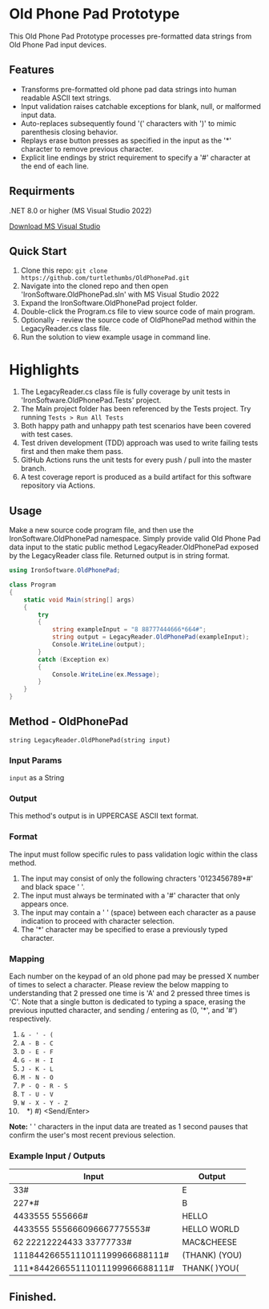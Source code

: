 # Old Phone Pad Prototype

This Old Phone Pad Prototype processes pre-formatted data strings from Old Phone Pad input devices.

## Features

- Transforms pre-formatted old phone pad data strings into human readable ASCII text strings.
- Input validation raises catchable exceptions for blank, null, or malformed input data.
- Auto-replaces subsequently found '(' characters with ')' to mimic parenthesis closing behavior.
- Replays erase button presses as specified in the input as the '*' character to remove previous character.
- Explicit line endings by strict requirement to specify a '#' character at the end of each line.

## Requirments

.NET 8.0 or higher (MS Visual Studio 2022)

[Download MS Visual Studio](https://visualstudio.microsoft.com/downloads/)

## Quick Start

1. Clone this repo: `git clone https://github.com/turtlethumbs/OldPhonePad.git`
2. Navigate into the cloned repo and then open 'IronSoftware.OldPhonePad.sln' with MS Visual Studio 2022
3. Expand the IronSoftware.OldPhonePad project folder.
4. Double-click the Program.cs file to view source code of main program.
5. Optionally - review the source code of OldPhonePad method within the LegacyReader.cs class file.
6. Run the solution to view example usage in command line.

# Highlights

1. The LegacyReader.cs class file is fully coverage by unit tests in 'IronSoftware.OldPhonePad.Tests' project.
2. The Main project folder has been referenced by the Tests project. Try running `Tests > Run All Tests`
3. Both happy path and unhappy path test scenarios have been covered with test cases.
4. Test driven development (TDD) approach was used to write failing tests first and then make them pass.
5. GitHub Actions runs the unit tests for every push / pull into the master branch.
6. A test coverage report is produced as a build artifact for this software repository via Actions.

## Usage

Make a new source code program file, and then use the IronSoftware.OldPhonePad namespace. Simply provide valid Old Phone Pad data input to the static public method LegacyReader.OldPhonePad exposed by the LegacyReader class file. Returned output is in string format.

```csharp
using IronSoftware.OldPhonePad;

class Program
{
    static void Main(string[] args)
    {
        try
        {
            string exampleInput = "8 88777444666*664#";
            string output = LegacyReader.OldPhonePad(exampleInput);
            Console.WriteLine(output);
        }
        catch (Exception ex)
        {
            Console.WriteLine(ex.Message);
        }
    }
}

```

## Method - OldPhonePad

`string LegacyReader.OldPhonePad(string input)`

### Input Params

`input` as a String 

### Output

This method's output is in UPPERCASE ASCII text format.

### Format

The input must follow specific rules to pass validation logic within the class method.

1) The input may consist of only the following chracters '0123456789*#' and black space ' '. 
2) The input must always be terminated with a '#' character that only appears once.
3) The input may contain a ' ' (space) between each character as a pause indication to proceed with character selection.
4) The '*' character may be specified to erase a previously typed character.

### Mapping

Each number on the keypad of an old phone pad may be pressed X number of times to select a character. Please review the below mapping to understanding that 2 pressed one time is 'A' and 2 pressed three times is 'C'. Note that a single button is dedicated to typing a space, erasing the previous inputted character, and sending / entering as (0, '*', and '#') respectively.

1) `& - ' - (`
2) `A - B - C`
3) `D - E - F`
4) `G - H - I`
5) `J - K - L`
6) `M - N - O`
7) `P - Q - R - S`
8) `T - U - V`
9) `W - X - Y - Z`
0) ` `
*) <Erase>
#) <Send/Enter>

**Note:** ' ' characters in the input data are treated as 1 second pauses that confirm the user's most recent previous selection.

### Example Input / Outputs

| Input | Output |
|-------|--------|
| 33#   | E      |
| 227*# | B      |
| 4433555 555666# | HELLO |
| 4433555 555666096667775553# | HELLO WORLD |
| 62 22212224433 33777733# | MAC&CHEESE |
| 11184426655111011199966688111# | (THANK) (YOU) |
| 111*84426655111011199966688111# | THANK( )YOU( |

## Finished.